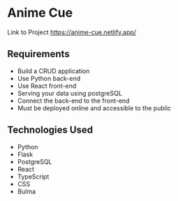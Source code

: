 


# Anime Cue

Link to Project https://anime-cue.netlify.app/



## Requirements
- Build a CRUD application 
- Use Python back-end
- Use React front-end
- Serving your data using postgreSQL
- Connect the back-end to the front-end
- Must be deployed online and accessible to the public



## Technologies Used
- Python
- Flask
- PostgreSQL
- React
- TypeScript
- CSS
- Bulma
